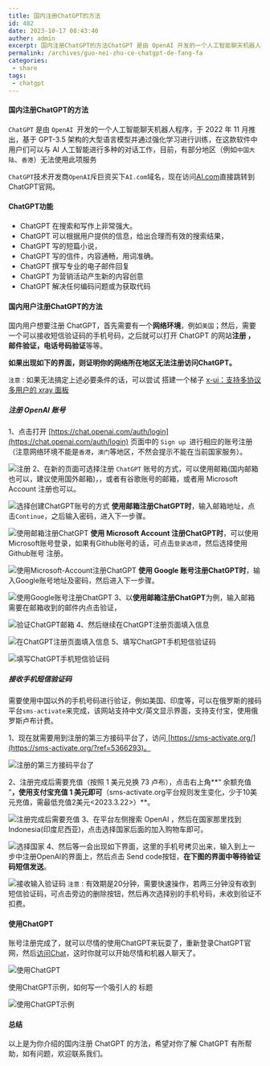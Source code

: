 ```yaml
---
title: 国内注册ChatGPT的方法
id: 482
date: 2023-10-17 08:43:40
auther: admin
excerpt: 国内注册ChatGPT的方法ChatGPT 是由 OpenAI 开发的一个人工智能聊天机器人程序，于 2022 年 11 月推出，基于 GPT-3.5 架构的大型语言模型并通过强化学习进行训练，在这款软件中用户们可以与 AI 人工智能进行多种的对话工作，目前，有部分地区（例如中国大陆、香港）无法使用
permalink: /archives/guo-nei-zhu-ce-chatgpt-de-fang-fa
categories:
 - share
tags: 
 - chatgpt
---
```


#### 国内注册ChatGPT的方法

 
`ChatGPT` 是由 `OpenAI `开发的一个人工智能聊天机器人程序，于 2022 年 11 月推出，基于 GPT-3.5 架构的大型语言模型并通过强化学习进行训练，在这款软件中用户们可以与 AI 人工智能进行多种的对话工作，目前，有部分地区（例如`中国大陆`、`香港`）无法使用此项服务 


``ChatGPT``技术开发商``OpenAI``斥巨资买下``AI.com``域名，现在访问[AI.com](https://ai.com)直接跳转到ChatGPT官网。 



#### ChatGPT功能

- ChatGPT 在搜索和写作上非常强大。
- ChatGPT 可以根据用户提供的信息，给出合理而有效的搜索结果，
- ChatGPT 写的短篇小说，
- ChatGPT 写的信件，内容通畅，用词准确。
- ChatGPT 撰写专业的电子邮件回复
- ChatGPT 为营销活动产生新的内容创意
- ChatGPT 解决任何编码问题或为获取代码



#### 国内用户注册ChatGPT的方法

 国内用户想要注册 ChatGPT，首先需要有一个**网络环境**，例如``美国``；然后，需要一个可以接收短信验证码的手机号码，之后就可以打开 ChatGPT 的网站**注册 ，邮件验证，电话号码验证**等等。

 **如果出现如下的界面，则证明你的网络所在地区无法注册访问ChatGPT。**

``注意：``如果无法搞定上述必要条件的话，可以尝试
搭建一个梯子  [x-ui：支持多协议多用户的 xray 面板](https://www.sunpeiwen.com/archives/396.html)  

##### 注册 OpenAI 账号

 1、点击打开 [https://chat.openai.com/auth/login](https://chat.openai.com/auth/login) 页面中的 ``` Sign up  ```进行相应的账号注册（注意网络环境不能是``香港``，``澳门``等地区，不然会提示不能在当前国家服务）。

![注册](https://www.pythonthree.com/wp-content/uploads/2023/02/1676427587-%E6%B3%A8%E5%86%8COpenAI%E8%B4%A6%E5%8F%B7.png) 
2、在新的页面可选择注册 `ChatGPT` 账号的方式，可以使用邮箱(国内邮箱也可以，建议使用国外邮箱)，，或者有谷歌账号的邮箱，或者用 Microsoft Account 注册也可以。

![选择创建ChatGPT账号的方式](https://www.pythonthree.com/wp-content/uploads/2023/02/1676427844-%E9%80%89%E6%8B%A9%E5%88%9B%E5%BB%BAChatGPT%E8%B4%A6%E5%8F%B7%E7%9A%84%E6%96%B9%E5%BC%8F.png)
**使用邮箱注册ChatGPT时**，输入邮箱地址，点击``` Continue ```，之后输入密码，进入下一步骤。

![使用邮箱注册ChatGPT](https://www.pythonthree.com/wp-content/uploads/2023/02/1676428115-%E4%BD%BF%E7%94%A8%E9%82%AE%E7%AE%B1%E6%B3%A8%E5%86%8CChatGPT.png )
**使用 Microsoft Account 注册ChatGPT时**，可以使用Microsoft账号登录，如果有Github账号的话，可点击`登录选项`，然后选择使用Github账号 注册。

![使用Microsoft-Account注册ChatGPT](https://www.pythonthree.com/wp-content/uploads/2023/02/1676428134-%E4%BD%BF%E7%94%A8Microsoft-Account%E6%B3%A8%E5%86%8CChatGPT.png)
**使用 Google 账号注册ChatGPT时**，输入Google账号地址及密码，然后进入下一步骤。

![使用Google账号注册ChatGPT](https://www.pythonthree.com/wp-content/uploads/2023/02/1676428153-%E4%BD%BF%E7%94%A8Google%E8%B4%A6%E5%8F%B7%E6%B3%A8%E5%86%8CChatGPT.png)
3、以**使用邮箱注册ChatGPT**为例，输入邮箱需要在邮箱收到的邮件内点击验证，

![验证ChatGPT邮箱](https://www.pythonthree.com/wp-content/uploads/2023/02/1676431622-%E9%AA%8C%E8%AF%81ChatGPT%E9%82%AE%E7%AE%B1.png )
4、然后继续在ChatGPT注册页面填入信息

![在ChatGPT注册页面填入信息](https://www.pythonthree.com/wp-content/uploads/2023/02/1676431710-%E5%9C%A8ChatGPT%E6%B3%A8%E5%86%8C%E9%A1%B5%E9%9D%A2%E5%A1%AB%E5%85%A5%E4%BF%A1%E6%81%AF.png) 
5、填写ChatGPT手机短信验证码

![填写ChatGPT手机短信验证码](https://www.pythonthree.com/wp-content/uploads/2023/02/1676431788-%E5%A1%AB%E5%86%99ChatGPT%E6%89%8B%E6%9C%BA%E7%9F%AD%E4%BF%A1%E9%AA%8C%E8%AF%81%E7%A0%81.png)


##### 接收手机短信验证码

 需要使用中国以外的手机号码进行验证，例如美国、印度等，可以在俄罗斯的接码平台```sms-activate```来完成，该网站支持中文/英文显示界面，支持支付宝，使用俄罗斯卢布计费。

 1、现在就需要用到注册的第三方接码平台了，访问[ ](https://sms-activate.org/?ref=5366293)[https://sms-activate.org/](https://sms-activate.org/?ref=5366293)。

![注册的第三方接码平台了](https://www.pythonthree.com/wp-content/uploads/2023/02/1676432063-%E6%B3%A8%E5%86%8C%E7%9A%84%E7%AC%AC%E4%B8%89%E6%96%B9%E6%8E%A5%E7%A0%81%E5%B9%B3%E5%8F%B0%E4%BA%86.png) 

2、注册完成后需要充值（按照 1 美元兑换 73 卢布），点击右上角**“ 余额充值 ”**，使用支付宝充值 1 美元即可**（sms-activate.org平台规则发生变化，少于10美元充值，需最低充值2美元<2023.3.22>）**。

![注册完成后需要充值](https://www.pythonthree.com/wp-content/uploads/2023/02/1676432200-%E6%B3%A8%E5%86%8C%E5%AE%8C%E6%88%90%E5%90%8E%E9%9C%80%E8%A6%81%E5%85%85%E5%80%BC.png )
3、在平台左侧搜索 OpenAI ，然后在国家那里找到Indonesia(印度尼西亚)，点击选择国家后面的加入购物车即可。

![选择国家](https://www.pythonthree.com/wp-content/uploads/2023/02/1676432316-1676429348918.png) 
4、然后等一会出现如下界面，这里的手机号拷贝出来，输入到上一步中注册OpenAI的界面上，然后点击 Send code按钮，**在下图的界面中等待验证码短信发送**。

![接收输入验证码](https://www.pythonthree.com/wp-content/uploads/2023/02/1676433066-%E6%8E%A5%E6%94%B6%E8%BE%93%E5%85%A5%E9%AA%8C%E8%AF%81%E7%A0%81.jpg) 
```注意：```有效期是20分钟，需要快速操作，若两三分钟没有收到短信验证码，可点击旁边的删除按钮，然后再次选择别的手机号码，未收到验证不扣费。

 
 

#### 使用ChatGPT

 账号注册完成了，就可以尽情的使用ChatGPT来玩耍了，重新登录ChatGPT官网，然后[访问Chat](https://chat.openai.com)，这时你就可以开始尽情和机器人聊天了。

![使用ChatGPT](https://www.pythonthree.com/wp-content/uploads/2023/02/1676433542-%E4%BD%BF%E7%94%A8ChatGPT.png)

使用ChatGPT示例，如何写一个吸引人的 标题

![使用ChatGPT示例](https://www.pythonthree.com/wp-content/uploads/2023/02/1676440083-%E4%BD%BF%E7%94%A8ChatGPT%E7%A4%BA%E4%BE%8B.png)

#### 总结

 以上是为你介绍的国内注册 ChatGPT 的方法，希望对你了解 ChatGPT 有所帮助，如有问题，欢迎联系我们。


